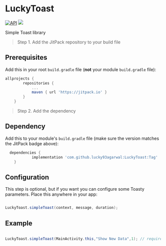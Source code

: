 # LuckyToast
[![API](https://img.shields.io/badge/API-14%2B-brightgreen.svg?style=flat)](https://android-arsenal.com/api?level=14)  [![](https://jitpack.io/v/lucky93agarwal/LuckyToast.svg)](https://jitpack.io/#lucky93agarwal/LuckyToast)


Simple Toast library

> Step 1. Add the JitPack repository to your build file

## Prerequisites

Add this in your root `build.gradle` file (**not** your module `build.gradle` file):

```gradle
allprojects {
		repositories {
			...
			maven { url 'https://jitpack.io' }
		}
	}
```


  > Step 2. Add the dependency

## Dependency

Add this to your module's `build.gradle` file (make sure the version matches the JitPack badge above):

```gradle
  dependencies {
	        implementation 'com.github.lucky93agarwal:LuckyToast:Tag'
	}
```



## Configuration

This step is optional, but if you want you can configure some Toasty parameters. Place this anywhere in your app:


```java

LuckyToast.simpleToast(context, message, duration);

```
## Example
``` java

LuckyToast.simpleToast(MainActivity.this,"Show New Data",1); // required

```

